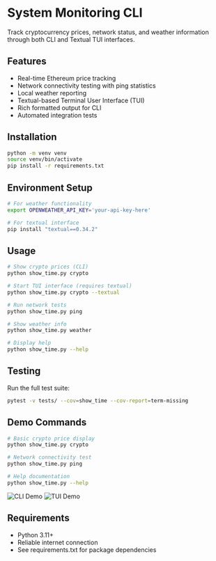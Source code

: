 # System Monitoring CLI

Track cryptocurrency prices, network status, and weather information through both CLI and Textual TUI interfaces.

## Features

- Real-time Ethereum price tracking
- Network connectivity testing with ping statistics
- Local weather reporting
- Textual-based Terminal User Interface (TUI)
- Rich formatted output for CLI
- Automated integration tests

## Installation

```bash
python -m venv venv
source venv/bin/activate
pip install -r requirements.txt
```

## Environment Setup

```bash
# For weather functionality
export OPENWEATHER_API_KEY='your-api-key-here'

# For textual interface
pip install "textual==0.34.2"
```

## Usage

```bash
# Show crypto prices (CLI)
python show_time.py crypto

# Start TUI interface (requires textual)
python show_time.py crypto --textual

# Run network tests
python show_time.py ping

# Show weather info
python show_time.py weather

# Display help
python show_time.py --help
```

## Testing

Run the full test suite:
```bash
pytest -v tests/ --cov=show_time --cov-report=term-missing
```

## Demo Commands

```bash
# Basic crypto price display
python show_time.py crypto

# Network connectivity test
python show_time.py ping

# Help documentation
python show_time.py --help
```

![CLI Demo](https://via.placeholder.com/600x200.png?text=System+Monitoring+CLI)
![TUI Demo](https://via.placeholder.com/600x200.png?text=Textual+Interface)

## Requirements

- Python 3.11+
- Reliable internet connection
- See requirements.txt for package dependencies

